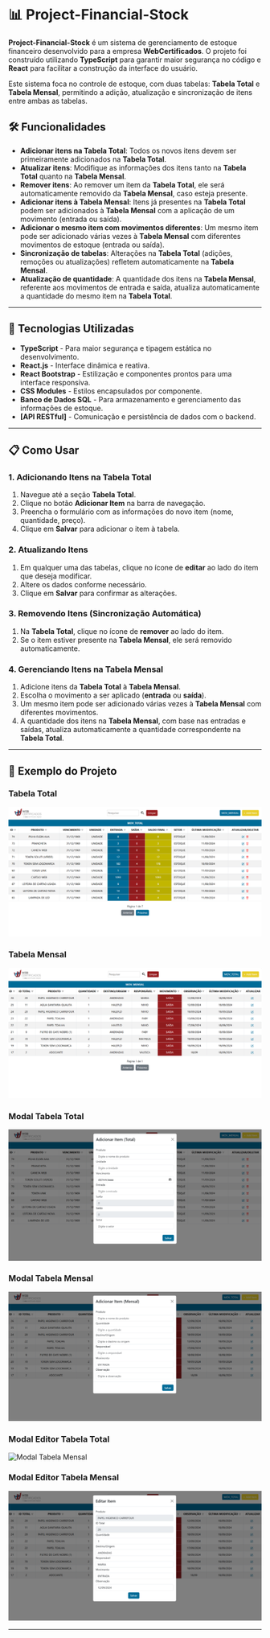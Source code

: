 

# 📊 Project-Financial-Stock

**Project-Financial-Stock** é um sistema de gerenciamento de estoque financeiro desenvolvido para a empresa **WebCertificados**. O projeto foi construído utilizando **TypeScript** para garantir maior segurança no código e **React** para facilitar a construção da interface do usuário.

Este sistema foca no controle de estoque, com duas tabelas: **Tabela Total** e **Tabela Mensal**, permitindo a adição, atualização e sincronização de itens entre ambas as tabelas.

## 🛠️ Funcionalidades

- **Adicionar itens na Tabela Total**: Todos os novos itens devem ser primeiramente adicionados na **Tabela Total**.
- **Atualizar itens**: Modifique as informações dos itens tanto na **Tabela Total** quanto na **Tabela Mensal**.
- **Remover itens**: Ao remover um item da **Tabela Total**, ele será automaticamente removido da **Tabela Mensal**, caso esteja presente.
- **Adicionar itens à Tabela Mensal**: Itens já presentes na **Tabela Total** podem ser adicionados à **Tabela Mensal** com a aplicação de um movimento (entrada ou saída).
- **Adicionar o mesmo item com movimentos diferentes**: Um mesmo item pode ser adicionado várias vezes à **Tabela Mensal** com diferentes movimentos de estoque (entrada ou saída).
- **Sincronização de tabelas**: Alterações na **Tabela Total** (adições, remoções ou atualizações) refletem automaticamente na **Tabela Mensal**.
- **Atualização de quantidade**: A quantidade dos itens na **Tabela Mensal**, referente aos movimentos de entrada e saída, atualiza automaticamente a quantidade do mesmo item na **Tabela Total**.

---

## 🚀 Tecnologias Utilizadas

- **TypeScript** - Para maior segurança e tipagem estática no desenvolvimento.
- **React.js** - Interface dinâmica e reativa.
- **React Bootstrap** - Estilização e componentes prontos para uma interface responsiva.
- **CSS Modules** - Estilos encapsulados por componente.
- **Banco de Dados SQL** - Para armazenamento e gerenciamento das informações de estoque.
- **[API RESTful]** - Comunicação e persistência de dados com o backend.

---

## 📋 Como Usar

### 1. Adicionando Itens na Tabela Total

1. Navegue até a seção **Tabela Total**.
2. Clique no botão **Adicionar Item** na barra de navegação.
3. Preencha o formulário com as informações do novo item (nome, quantidade, preço).
4. Clique em **Salvar** para adicionar o item à tabela.

### 2. Atualizando Itens

1. Em qualquer uma das tabelas, clique no ícone de **editar** ao lado do item que deseja modificar.
2. Altere os dados conforme necessário.
3. Clique em **Salvar** para confirmar as alterações.

### 3. Removendo Itens (Sincronização Automática)

1. Na **Tabela Total**, clique no ícone de **remover** ao lado do item.
2. Se o item estiver presente na **Tabela Mensal**, ele será removido automaticamente.

### 4. Gerenciando Itens na Tabela Mensal

1. Adicione itens da **Tabela Total** à **Tabela Mensal**.
2. Escolha o movimento a ser aplicado (**entrada** ou **saída**).
3. Um mesmo item pode ser adicionado várias vezes à **Tabela Mensal** com diferentes movimentos.
4. A quantidade dos itens na **Tabela Mensal**, com base nas entradas e saídas, atualiza automaticamente a quantidade correspondente na **Tabela Total**.

---

## 📸 Exemplo do Projeto

### Tabela Total

![Tabela Total](./docs/images/Tabela_Total.png)

### Tabela Mensal

![Tabela Mensal](./docs/images/Tabela_Mensal.png)

### Modal Tabela Total

![Modal Tabela Total](./docs/images/Modal_Tabela_Total.png)

### Modal Tabela Mensal

![Modal Tabela Mensal](./docs/images/Modal_Tabela_Mensal.png)

### Modal Editor Tabela Total

![Modal Tabela Mensal](./docs/Modal_Editor_Tabela_Total.png)

### Modal Editor Tabela Mensal

![Modal Tabela Mensal](./docs/images/Modal_Editor_Tabela_Mensal.png)

---
